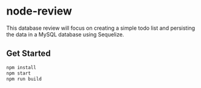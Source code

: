 # node-review

This database review will focus on creating a simple todo list and persisting the data in a MySQL database using Sequelize.

## Get Started

```bash
npm install
npm start
npm run build
```